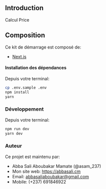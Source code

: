 ## Introduction

Calcul Price
<br/>

## Composition

Ce kit de démarrage est composé de:

- [Next.js](https://nextjs.org/)
  <br/>

#### Installation des dépendances

Depuis votre terminal:

```sh
cp .env.sample .env
npm install
yarn
```

### Développement

Depuis votre terminal:

```sh
npm run dev
yarn dev

```

### Auteur

Ce projet est maintenu par:

- Abba Sali Aboubakar Mamate (@asam_237)
- Mon site web: https://abbasali.cm
- Email: abbasaliaboubakar@gmail.com
- Mobile: (+237) 691846922
